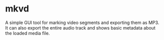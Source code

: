 # mkvd

A simple GUI tool for marking video segments and exporting them as MP3.
It can also export the entire audio track and shows basic metadata about
the loaded media file.
